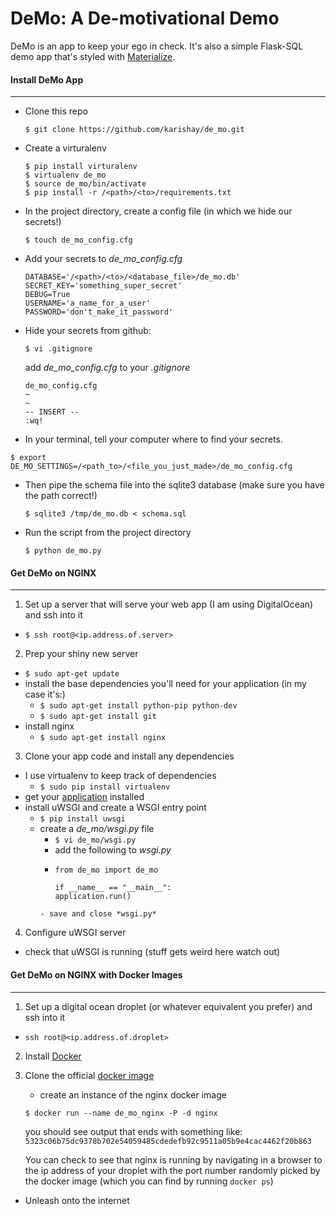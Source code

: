 # DeMo: A De-motivational Demo

 DeMo is an app to keep your ego in check. It's also a simple Flask-SQL demo app that's styled with [Materialize](http://materializecss.com/).

#### Install DeMo App
*****


* Clone this repo

  ```
  $ git clone https://github.com/karishay/de_mo.git
  ```

* Create a virturalenv

  ```
  $ pip install virturalenv
  $ virtualenv de_mo
  $ source de_mo/bin/activate
  $ pip install -r /<path>/<to>/requirements.txt
  ```

* In the project directory, create a config file (in which we hide our secrets!)

  ```
  $ touch de_mo_config.cfg
  ```

* Add your secrets to *de_mo_config.cfg*

  ```
  DATABASE='/<path>/<to>/<database_file>/de_mo.db'
  SECRET_KEY='something_super_secret'
  DEBUG=True
  USERNAME='a_name_for_a_user'
  PASSWORD='don't_make_it_password'
  ```

* Hide your secrets from github:

  ```
  $ vi .gitignore
  ```
  add *de_mo_config.cfg* to your *.gitignore*

  ```
  de_mo_config.cfg
  ~
  ~
  -- INSERT --
  :wq!
  ```

* In your terminal, tell your computer where to find your secrets.

 ```
 $ export DE_MO_SETTINGS=/<path_to>/<file_you_just_made>/de_mo_config.cfg
 ```

* Then pipe the schema file into the sqlite3 database
  (make sure you have the path correct!)

  ```
  $ sqlite3 /tmp/de_mo.db < schema.sql
  ```

* Run the script from the project directory

  ```
  $ python de_mo.py
  ```

#### Get DeMo on NGINX
********

1. Set up a server that will serve your web app (I am using DigitalOcean) and ssh into it
  - `$ ssh root@<ip.address.of.server>`

2. Prep your shiny new server
  - `$ sudo apt-get update`
  - install the base dependencies you'll need for your application (in my case it's:)
    - `$ sudo apt-get install python-pip python-dev `
    - `$ sudo apt-get install git`
  - install nginx
    - `$ sudo apt-get install nginx`

3. Clone your app code and install any dependencies
  - I use virtualenv to keep track of dependencies
    - `$ sudo pip install virtualenv`
  - get your [application](#install) installed
  - install uWSGI and create a WSGI entry point
    - `$ pip install uwsgi`
    - create a *de_mo/wsgi.py* file
      - `$ vi de_mo/wsgi.py`
      - add the following to *wsgi.py*
      - ```
        from de_mo import de_mo

        if __name__ == "__main__":
        application.run()
      ```
      - save and close *wsgi.py*

4. Configure uWSGI server
  - check that uWSGI is running (stuff gets weird here watch out)


#### Get DeMo on NGINX with Docker Images
*****

1. Set up a digital ocean droplet (or whatever equivalent you prefer) and ssh into it
  - `ssh root@<ip.address.of.droplet>`

2. Install [Docker](https://docs.docker.com/installation/ubuntulinux/)

3. Clone the official [docker image](https://blog.docker.com/2015/04/tips-for-deploying-nginx-official-image-with-docker/)
    - create an instance of the nginx docker image
    ```
    $ docker run --name de_mo_nginx -P -d nginx
    ```
    you should see output that ends with something like:
    `
    5323c06b75dc9378b702e54059485cdedefb92c9511a05b9e4cac4462f20b863
    `

     You can check to see that nginx is running by navigating in a browser to the ip address of your droplet with the port number randomly picked by the docker image (which you can find by running `docker ps`)

* Unleash onto the internet
